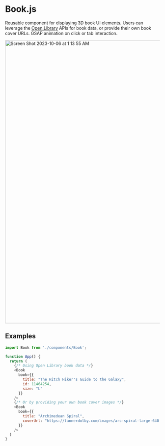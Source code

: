 # Book.js
Reusable component for displaying 3D book UI elements. Users can leverage the [Open Library](https://openlibrary.org/) APIs for book data, or provide their own book cover URLs. GSAP animation on click or tab interaction.

<img width="917" alt="Screen Shot 2023-10-06 at 1 13 55 AM" src="https://github.com/tannerdolby/eleventy-plugin-metagen/assets/48612525/54f1c51c-120a-487f-a023-d1394354ddd5">


## Examples
```js
import Book from './components/Book';

function App() {
  return (
    {/* Using Open Library book data */}
    <Book
      book={{
        title: "The Hitch Hiker's Guide to the Galaxy",
        id: 11464254,
        size: "L"
      }}
    />
    {/* Or by providing your own book cover images */}
    <Book
      book={{
        title: "Archimedean Spiral",
        coverUrl: "https://tannerdolby.com/images/arc-spiral-large-640.jpeg"
      }}
    />
  )
}
```
